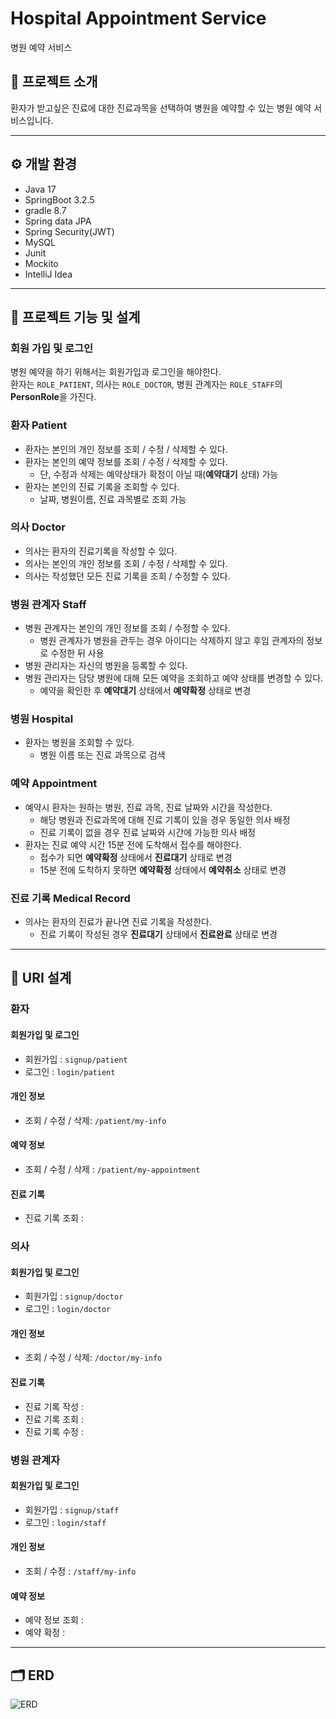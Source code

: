 # Hospital Appointment Service
병원 예약 서비스
## 🏥 프로젝트 소개

환자가 받고싶은 진료에 대한 진료과목을 선택하여 병원을 예약할 수 있는 병원 예약 서비스입니다.
*****

## ⚙️ 개발 환경
- Java 17
- SpringBoot 3.2.5
- gradle 8.7
- Spring data JPA
- Spring Security(JWT)
- MySQL
- Junit
- Mockito
- IntelliJ Idea
*****

## 🧩 프로젝트 기능 및 설계

### 회원 가입 및 로그인
병원 예약을 하기 위해서는 회원가입과 로그인을 해야한다.   
환자는 `ROLE_PATIENT`, 의사는 `ROLE_DOCTOR`, 병원 관계자는 `ROLE_STAFF`의 **PersonRole**을 가진다.

### 환자 Patient
- 환자는 본인의 개인 정보를 조회 / 수정 / 삭제할 수 있다.
- 환자는 본인의 예약 정보를 조회 / 수정 / 삭제할 수 있다.
  - 단, 수정과 삭제는 예약상태가 확정이 아닐 때(**예약대기** 상태) 가능
- 환자는 본인의 진료 기록을 조회할 수 있다.
  - 날짜, 병원이름, 진료 과목별로 조회 가능

### 의사 Doctor
- 의사는 환자의 진료기록을 작성할 수 있다.
- 의사는 본인의 개인 정보를 조회 / 수정 / 삭제할 수 있다.
- 의사는 작성했던 모든 진료 기록을 조회 / 수정할 수 있다.

### 병원 관계자 Staff
- 병원 관계자는 본인의 개인 정보를 조회 / 수정할 수 있다.
  - 병원 관계자가 병원을 관두는 경우 아이디는 삭제하지 않고 후임 관계자의 정보로 수정한 뒤 사용
- 병원 관리자는 자신의 병원을 등록할 수 있다.
- 병원 관리자는 담당 병원에 대해 모든 예약을 조회하고 예약 상태를 변경할 수 있다.
  - 예약을 확인한 후 **예약대기** 상태에서 **예약확정** 상태로 변경

### 병원 Hospital
- 환자는 병원을 조회할 수 있다.
  - 병원 이름 또는 진료 과목으로 검색
  
### 예약 Appointment
- 예약시 환자는 원하는 병원, 진료 과목, 진료 날짜와 시간을 작성한다.
  - 해당 병원과 진료과목에 대해 진료 기록이 있을 경우 동일한 의사 배정
  - 진료 기록이 없을 경우 진료 날짜와 시간에 가능한 의사 배정
- 환자는 진료 예약 시간 15분 전에 도착해서 접수를 해야한다.
  - 접수가 되면 **예약확정** 상태에서 **진료대기** 상태로 변경
  - 15분 전에 도착하지 못하면 **예약확정** 상태에서 **예약취소** 상태로 변경
  
### 진료 기록 Medical Record
- 의사는 환자의 진료가 끝나면 진료 기록을 작성한다.
  - 진료 기록이 작성된 경우 **진료대기** 상태에서 **진료완료** 상태로 변경

*****

## 🔗 URI 설계
### 환자
#### 회원가입 및 로그인
- 회원가입 : `signup/patient`
- 로그인 : `login/patient`
#### 개인 정보
- 조회 / 수정 / 삭제: `/patient/my-info`
#### 예약 정보
- 조회 / 수정 / 삭제 : `/patient/my-appointment`
#### 진료 기록
- 진료 기록 조회 :  

### 의사
#### 회원가입 및 로그인
- 회원가입 : `signup/doctor`
- 로그인 : `login/doctor`
#### 개인 정보
- 조회 / 수정 / 삭제: `/doctor/my-info`

#### 진료 기록
- 진료 기록 작성 :
- 진료 기록 조회 :
- 진료 기록 수정 :

### 병원 관계자
#### 회원가입 및 로그인
- 회원가입 : `signup/staff`
- 로그인 : `login/staff`
#### 개인 정보
- 조회 / 수정 : `/staff/my-info`

#### 예약 정보
- 예약 정보 조회 : 
- 예약 확정 : 
*****

## 🗂️ ERD
![ERD](https://github.com/guswnee00/HospitalAppointmentProject/assets/124776145/5a0f8e4d-3ac6-46c3-9443-df23d0b8ca7c)